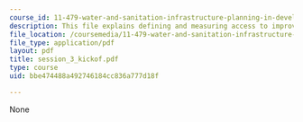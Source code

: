 ```yaml
---
course_id: 11-479-water-and-sanitation-infrastructure-planning-in-developing-countries-spring-2005
description: This file explains defining and measuring access to improved services.
file_location: /coursemedia/11-479-water-and-sanitation-infrastructure-planning-in-developing-countries-spring-2005/bbe474488a492746184cc836a777d18f_session_3_kickof.pdf
file_type: application/pdf
layout: pdf
title: session_3_kickof.pdf
type: course
uid: bbe474488a492746184cc836a777d18f

---
```

None